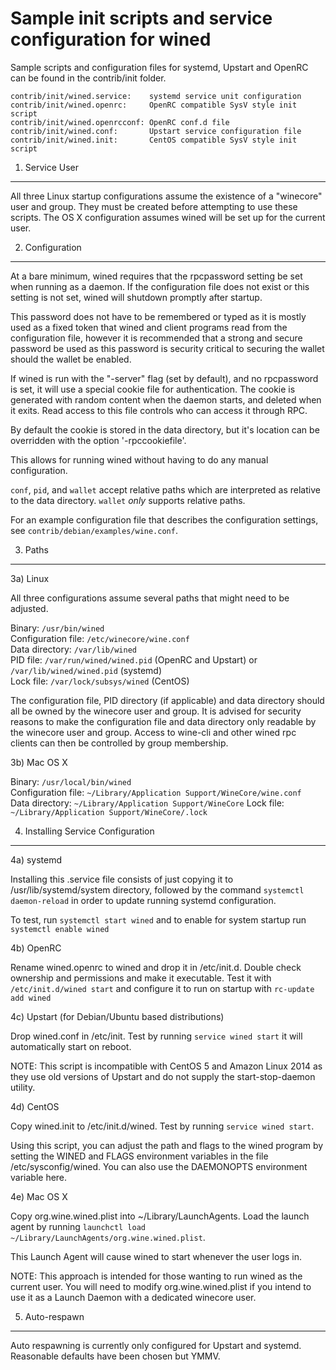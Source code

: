 Sample init scripts and service configuration for wined
==========================================================

Sample scripts and configuration files for systemd, Upstart and OpenRC
can be found in the contrib/init folder.

    contrib/init/wined.service:    systemd service unit configuration
    contrib/init/wined.openrc:     OpenRC compatible SysV style init script
    contrib/init/wined.openrcconf: OpenRC conf.d file
    contrib/init/wined.conf:       Upstart service configuration file
    contrib/init/wined.init:       CentOS compatible SysV style init script

1. Service User
---------------------------------

All three Linux startup configurations assume the existence of a "winecore" user
and group.  They must be created before attempting to use these scripts.
The OS X configuration assumes wined will be set up for the current user.

2. Configuration
---------------------------------

At a bare minimum, wined requires that the rpcpassword setting be set
when running as a daemon.  If the configuration file does not exist or this
setting is not set, wined will shutdown promptly after startup.

This password does not have to be remembered or typed as it is mostly used
as a fixed token that wined and client programs read from the configuration
file, however it is recommended that a strong and secure password be used
as this password is security critical to securing the wallet should the
wallet be enabled.

If wined is run with the "-server" flag (set by default), and no rpcpassword is set,
it will use a special cookie file for authentication. The cookie is generated with random
content when the daemon starts, and deleted when it exits. Read access to this file
controls who can access it through RPC.

By default the cookie is stored in the data directory, but it's location can be overridden
with the option '-rpccookiefile'.

This allows for running wined without having to do any manual configuration.

`conf`, `pid`, and `wallet` accept relative paths which are interpreted as
relative to the data directory. `wallet` *only* supports relative paths.

For an example configuration file that describes the configuration settings,
see `contrib/debian/examples/wine.conf`.

3. Paths
---------------------------------

3a) Linux

All three configurations assume several paths that might need to be adjusted.

Binary:              `/usr/bin/wined`  
Configuration file:  `/etc/winecore/wine.conf`  
Data directory:      `/var/lib/wined`  
PID file:            `/var/run/wined/wined.pid` (OpenRC and Upstart) or `/var/lib/wined/wined.pid` (systemd)  
Lock file:           `/var/lock/subsys/wined` (CentOS)  

The configuration file, PID directory (if applicable) and data directory
should all be owned by the winecore user and group.  It is advised for security
reasons to make the configuration file and data directory only readable by the
winecore user and group.  Access to wine-cli and other wined rpc clients
can then be controlled by group membership.

3b) Mac OS X

Binary:              `/usr/local/bin/wined`  
Configuration file:  `~/Library/Application Support/WineCore/wine.conf`  
Data directory:      `~/Library/Application Support/WineCore`
Lock file:           `~/Library/Application Support/WineCore/.lock`

4. Installing Service Configuration
-----------------------------------

4a) systemd

Installing this .service file consists of just copying it to
/usr/lib/systemd/system directory, followed by the command
`systemctl daemon-reload` in order to update running systemd configuration.

To test, run `systemctl start wined` and to enable for system startup run
`systemctl enable wined`

4b) OpenRC

Rename wined.openrc to wined and drop it in /etc/init.d.  Double
check ownership and permissions and make it executable.  Test it with
`/etc/init.d/wined start` and configure it to run on startup with
`rc-update add wined`

4c) Upstart (for Debian/Ubuntu based distributions)

Drop wined.conf in /etc/init.  Test by running `service wined start`
it will automatically start on reboot.

NOTE: This script is incompatible with CentOS 5 and Amazon Linux 2014 as they
use old versions of Upstart and do not supply the start-stop-daemon utility.

4d) CentOS

Copy wined.init to /etc/init.d/wined. Test by running `service wined start`.

Using this script, you can adjust the path and flags to the wined program by
setting the WINED and FLAGS environment variables in the file
/etc/sysconfig/wined. You can also use the DAEMONOPTS environment variable here.

4e) Mac OS X

Copy org.wine.wined.plist into ~/Library/LaunchAgents. Load the launch agent by
running `launchctl load ~/Library/LaunchAgents/org.wine.wined.plist`.

This Launch Agent will cause wined to start whenever the user logs in.

NOTE: This approach is intended for those wanting to run wined as the current user.
You will need to modify org.wine.wined.plist if you intend to use it as a
Launch Daemon with a dedicated winecore user.

5. Auto-respawn
-----------------------------------

Auto respawning is currently only configured for Upstart and systemd.
Reasonable defaults have been chosen but YMMV.
